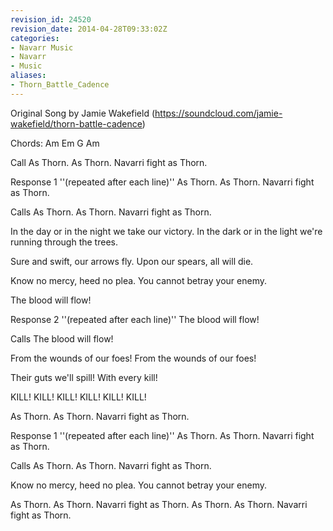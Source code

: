 ```yaml
---
revision_id: 24520
revision_date: 2014-04-28T09:33:02Z
categories:
- Navarr Music
- Navarr
- Music
aliases:
- Thorn_Battle_Cadence
---
```


Original Song by Jamie Wakefield  (https://soundcloud.com/jamie-wakefield/thorn-battle-cadence) 

Chords: Am Em G Am


Call
As Thorn. As Thorn. Navarri fight as Thorn.

Response 1 ''(repeated after each line)''
As Thorn. As Thorn. Navarri fight as Thorn.

Calls
As Thorn. As Thorn. Navarri fight as Thorn.

In the day or in the night we take our victory.
In the dark or in the light we're running through the trees.

Sure and swift, our arrows fly.
Upon our spears, all will die.

Know no mercy, heed no plea.
You cannot betray your enemy.

The blood will flow!

Response 2 ''(repeated after each line)''
The blood will flow!

Calls
The blood will flow!

From the wounds of our foes!
From the wounds of our foes!

Their guts we'll spill!
With every kill!

KILL! KILL! KILL!
KILL! KILL! KILL!

As Thorn. As Thorn. Navarri fight as Thorn.

Response 1 ''(repeated after each line)''
As Thorn. As Thorn. Navarri fight as Thorn.

Calls
As Thorn. As Thorn. Navarri fight as Thorn.

Know no mercy, heed no plea.
You cannot betray your enemy.

As Thorn. As Thorn. Navarri fight as Thorn.
As Thorn. As Thorn. Navarri fight as Thorn.




